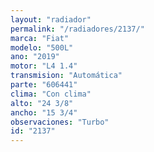 ```yaml
---
layout: "radiador"
permalink: "/radiadores/2137/"
marca: "Fiat"
modelo: "500L"
ano: "2019"
motor: "L4 1.4"
transmision: "Automática"
parte: "606441"
clima: "Con clima"
alto: "24 3/8"
ancho: "15 3/4"
observaciones: "Turbo"
id: "2137"
---
```


